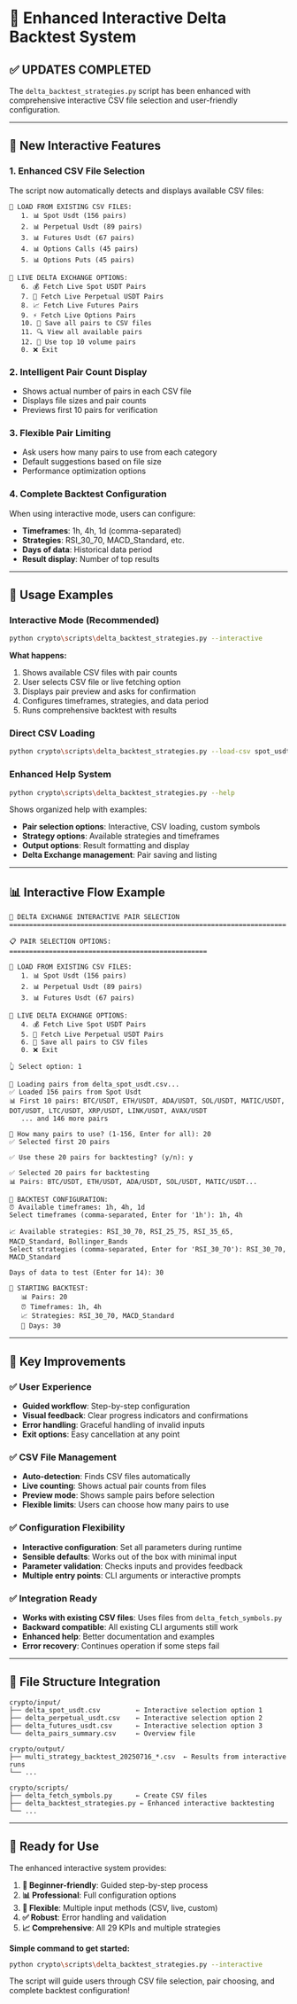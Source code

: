 # 🎯 Enhanced Interactive Delta Backtest System

## ✅ **UPDATES COMPLETED**

The `delta_backtest_strategies.py` script has been enhanced with comprehensive interactive CSV file selection and user-friendly configuration.

---

## 🎯 **New Interactive Features**

### **1. Enhanced CSV File Selection**
The script now automatically detects and displays available CSV files:

```
📄 LOAD FROM EXISTING CSV FILES:
   1. 📊 Spot Usdt (156 pairs)
   2. 📊 Perpetual Usdt (89 pairs)  
   3. 📊 Futures Usdt (67 pairs)
   4. 📊 Options Calls (45 pairs)
   5. 📊 Options Puts (45 pairs)

🔄 LIVE DELTA EXCHANGE OPTIONS:
   6. 💰 Fetch Live Spot USDT Pairs
   7. 🔮 Fetch Live Perpetual USDT Pairs
   8. 📈 Fetch Live Futures Pairs
   9. ⚡ Fetch Live Options Pairs
   10. 💾 Save all pairs to CSV files
   11. 🔍 View all available pairs
   12. 🚀 Use top 10 volume pairs
   0. ❌ Exit
```

### **2. Intelligent Pair Count Display**
- Shows actual number of pairs in each CSV file
- Displays file sizes and pair counts
- Previews first 10 pairs for verification

### **3. Flexible Pair Limiting**
- Ask users how many pairs to use from each category
- Default suggestions based on file size
- Performance optimization options

### **4. Complete Backtest Configuration**
When using interactive mode, users can configure:
- **Timeframes**: 1h, 4h, 1d (comma-separated)
- **Strategies**: RSI_30_70, MACD_Standard, etc.
- **Days of data**: Historical data period
- **Result display**: Number of top results

---

## 🚀 **Usage Examples**

### **Interactive Mode (Recommended)**
```bash
python crypto\scripts\delta_backtest_strategies.py --interactive
```

**What happens:**
1. Shows available CSV files with pair counts
2. User selects CSV file or live fetching option
3. Displays pair preview and asks for confirmation
4. Configures timeframes, strategies, and data period
5. Runs comprehensive backtest with results

### **Direct CSV Loading**
```bash
python crypto\scripts\delta_backtest_strategies.py --load-csv spot_usdt
```

### **Enhanced Help System**
```bash
python crypto\scripts\delta_backtest_strategies.py --help
```

Shows organized help with examples:
- **Pair selection options**: Interactive, CSV loading, custom symbols
- **Strategy options**: Available strategies and timeframes  
- **Output options**: Result formatting and display
- **Delta Exchange management**: Pair saving and listing

---

## 📊 **Interactive Flow Example**

```
🎯 DELTA EXCHANGE INTERACTIVE PAIR SELECTION
======================================================================

📋 PAIR SELECTION OPTIONS:
==================================================

📄 LOAD FROM EXISTING CSV FILES:
   1. 📊 Spot Usdt (156 pairs)
   2. 📊 Perpetual Usdt (89 pairs)
   3. 📊 Futures Usdt (67 pairs)

🔄 LIVE DELTA EXCHANGE OPTIONS:
   4. 💰 Fetch Live Spot USDT Pairs
   5. 🔮 Fetch Live Perpetual USDT Pairs
   6. 💾 Save all pairs to CSV files
   0. ❌ Exit

👆 Select option: 1

📄 Loading pairs from delta_spot_usdt.csv...
✅ Loaded 156 pairs from Spot Usdt
📊 First 10 pairs: BTC/USDT, ETH/USDT, ADA/USDT, SOL/USDT, MATIC/USDT, DOT/USDT, LTC/USDT, XRP/USDT, LINK/USDT, AVAX/USDT
   ... and 146 more pairs

🎯 How many pairs to use? (1-156, Enter for all): 20
✅ Selected first 20 pairs

✅ Use these 20 pairs for backtesting? (y/n): y

✅ Selected 20 pairs for backtesting
📊 Pairs: BTC/USDT, ETH/USDT, ADA/USDT, SOL/USDT, MATIC/USDT...

🎯 BACKTEST CONFIGURATION:
⏰ Available timeframes: 1h, 4h, 1d
Select timeframes (comma-separated, Enter for '1h'): 1h, 4h

📈 Available strategies: RSI_30_70, RSI_25_75, RSI_35_65, MACD_Standard, Bollinger_Bands
Select strategies (comma-separated, Enter for 'RSI_30_70'): RSI_30_70, MACD_Standard

Days of data to test (Enter for 14): 30

🚀 STARTING BACKTEST:
   📊 Pairs: 20
   ⏰ Timeframes: 1h, 4h
   📈 Strategies: RSI_30_70, MACD_Standard
   📅 Days: 30
```

---

## 🔧 **Key Improvements**

### **✅ User Experience**
- **Guided workflow**: Step-by-step configuration
- **Visual feedback**: Clear progress indicators and confirmations
- **Error handling**: Graceful handling of invalid inputs
- **Exit options**: Easy cancellation at any point

### **✅ CSV File Management**
- **Auto-detection**: Finds CSV files automatically
- **Live counting**: Shows actual pair counts from files
- **Preview mode**: Shows sample pairs before selection
- **Flexible limits**: Users can choose how many pairs to use

### **✅ Configuration Flexibility**
- **Interactive configuration**: Set all parameters during runtime
- **Sensible defaults**: Works out of the box with minimal input
- **Parameter validation**: Checks inputs and provides feedback
- **Multiple entry points**: CLI arguments or interactive prompts

### **✅ Integration Ready**
- **Works with existing CSV files**: Uses files from `delta_fetch_symbols.py`
- **Backward compatible**: All existing CLI arguments still work
- **Enhanced help**: Better documentation and examples
- **Error recovery**: Continues operation if some steps fail

---

## 📁 **File Structure Integration**

```
crypto/input/
├── delta_spot_usdt.csv         ← Interactive selection option 1
├── delta_perpetual_usdt.csv    ← Interactive selection option 2  
├── delta_futures_usdt.csv      ← Interactive selection option 3
└── delta_pairs_summary.csv     ← Overview file

crypto/output/
├── multi_strategy_backtest_20250716_*.csv  ← Results from interactive runs
└── ...

crypto/scripts/
├── delta_fetch_symbols.py      ← Create CSV files
├── delta_backtest_strategies.py ← Enhanced interactive backtesting
└── ...
```

---

## 🎉 **Ready for Use**

The enhanced interactive system provides:

1. **🎯 Beginner-friendly**: Guided step-by-step process
2. **📊 Professional**: Full configuration options
3. **🔄 Flexible**: Multiple input methods (CSV, live, custom)
4. **✅ Robust**: Error handling and validation
5. **📈 Comprehensive**: All 29 KPIs and multiple strategies

**Simple command to get started:**
```bash
python crypto\scripts\delta_backtest_strategies.py --interactive
```

The script will guide users through CSV file selection, pair choosing, and complete backtest configuration!
